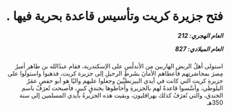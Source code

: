 <h1 dir="rtl">فتح جزيرة كريت وتأسيس قاعدة بحرية فيها .</h1>

<h5 dir="rtl">العام الهجري:  212

العام الميلادي: 827

</h5>

<p dir="rtl">استولى أهلُ الربض الهاربين من الأندلُسِ على الإسكندرية، فقام عبدُالله بن طاهر أميرُ مِصرَ بمحاصَرتِهم فأعطاهم الأمانَ بشَرطِ الرحيلِ إلى جزيرة كريت، فذهبوا واستولَوا على جزيرةِ كريت التي كانت في أيدي البيزنطيِّينَ وجعلوا عليهم واليًا هو أبو حفصٍ عمَرُ البلوطي، وأسَّسوا قاعدةً لهم بالجزيرةِ وأحاطوها بخندقٍ كبيرٍ، فأصبحت تُعرَفُ باسم الخندق، والتي تُعرَفُ كذلك بهراقليون، وبقيت هذه الجزيرةُ بأيدي المسلمين إلى سنة 350هـ</p></br>
